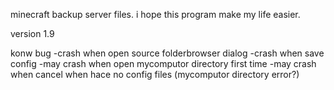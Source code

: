 minecraft backup server files. i hope this program make my life easier.


version 1.9

konw bug
-crash when open source folderbrowser dialog
-crash when save config
-may crash when open mycomputor directory first time
-may crash when cancel when hace no config files (mycomputor directory error?)
